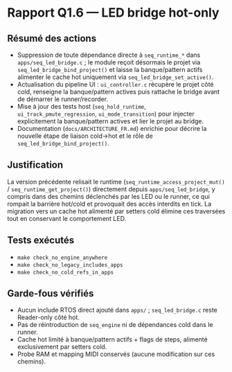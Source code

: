 # Rapport Q1.6 — LED bridge hot-only

## Résumé des actions
- Suppression de toute dépendance directe à `seq_runtime_*` dans `apps/seq_led_bridge.c` ; le module reçoit désormais le projet via `seq_led_bridge_bind_project()` et laisse la banque/pattern actifs alimenter le cache hot uniquement via `seq_led_bridge_set_active()`.
- Actualisation du pipeline UI : `ui_controller.c` récupère le projet côté cold, renseigne la banque/pattern actives puis rattache le bridge avant de démarrer le runner/recorder.
- Mise à jour des tests host (`seq_hold_runtime`, `ui_track_pmute_regression`, `ui_mode_transition`) pour injecter explicitement la banque/pattern actives et lier le projet au bridge.
- Documentation (`docs/ARCHITECTURE_FR.md`) enrichie pour décrire la nouvelle étape de liaison cold→hot et le rôle de `seq_led_bridge_bind_project()`.

## Justification
La version précédente relisait le runtime (`seq_runtime_access_project_mut()` / `seq_runtime_get_project()`) directement depuis `apps/seq_led_bridge`, y compris dans des chemins déclenchés par les LED ou le runner, ce qui rompait la barrière hot/cold et provoquait des accès interdits en tick. La migration vers un cache hot alimenté par setters cold élimine ces traversées tout en conservant le comportement LED.

## Tests exécutés
- `make check_no_engine_anywhere`
- `make check_no_legacy_includes_apps`
- `make check_no_cold_refs_in_apps`

## Garde-fous vérifiés
- Aucun include RTOS direct ajouté dans `apps/` ; `seq_led_bridge.c` reste Reader-only côté hot.
- Pas de réintroduction de `seq_engine` ni de dépendances cold dans le runner.
- Cache hot limité à banque/pattern actifs + flags de steps, alimenté exclusivement par setters cold.
- Probe RAM et mapping MIDI conservés (aucune modification sur ces chemins).
